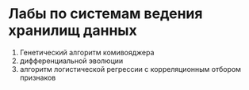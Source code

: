 # Лабы по системам ведения хранилищ данных

1. Генетический алгоритм комивояджера
2. дифференциальной эволюции
3. алгоритм логистической регрессии с корреляционным отбором признаков
